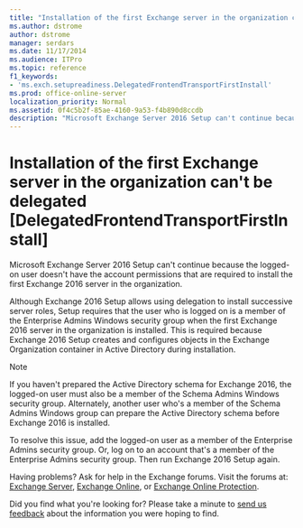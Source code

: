 ```yaml
---
title: "Installation of the first Exchange server in the organization can't be delegated [DelegatedFrontendTransportFirstInstall]"
ms.author: dstrome
author: dstrome
manager: serdars
ms.date: 11/17/2014
ms.audience: ITPro
ms.topic: reference
f1_keywords:
- 'ms.exch.setupreadiness.DelegatedFrontendTransportFirstInstall'
ms.prod: office-online-server
localization_priority: Normal
ms.assetid: 0f4c5b2f-85ae-4160-9a53-f4b890d8ccdb
description: "Microsoft Exchange Server 2016 Setup can't continue because the logged-on user doesn't have the account permissions that are required to install the first Exchange 2016 server in the organization."
---
```


# Installation of the first Exchange server in the organization can't be delegated [DelegatedFrontendTransportFirstInstall]

Microsoft Exchange Server 2016 Setup can't continue because the logged-on user doesn't have the account permissions that are required to install the first Exchange 2016 server in the organization.
  
Although Exchange 2016 Setup allows using delegation to install successive server roles, Setup requires that the user who is logged on is a member of the Enterprise Admins Windows security group when the first Exchange 2016 server in the organization is installed. This is required because Exchange 2016 Setup creates and configures objects in the Exchange Organization container in Active Directory during installation.
  
> [!NOTE]
> If you haven't prepared the Active Directory schema for Exchange 2016, the logged-on user must also be a member of the Schema Admins Windows security group. Alternately, another user who's a member of the Schema Admins Windows group can prepare the Active Directory schema before Exchange 2016 is installed. 
  
To resolve this issue, add the logged-on user as a member of the Enterprise Admins security group. Or, log on to an account that's a member of the Enterprise Admins security group. Then run Exchange 2016 Setup again.
  
Having problems? Ask for help in the Exchange forums. Visit the forums at: [Exchange Server](https://go.microsoft.com/fwlink/p/?linkId=60612), [Exchange Online](https://go.microsoft.com/fwlink/p/?linkId=267542), or [Exchange Online Protection](https://go.microsoft.com/fwlink/p/?linkId=285351).
  
Did you find what you're looking for? Please take a minute to [send us feedback](mailto:ExchangeHelpFeedback@microsoft.com&amp;subject=Exchange%202016%20help%20feedback&amp;Body=Thanks%20for%20taking%20the%20time%20to%20send%20us%20feedback!%20We%20strive%20to%20respond%20to%20every%20message%20we%20receive,%20even%20though%20it%20might%20take%20us%20a%20while.%20Let%20us%20know%20what%20you%20think%20about%20Exchange%20content:%20What%20are%20we%20doing%20right%3F%20How%20can%20we%20make%20help%20better%3F%0APlease%20note%20that%20we're%20unable%20to%20respond%20to%20requests%20for%20support%20submitted%20via%20this%20email%20address.%20If%20you%20need%20help,%20please%20contact%20Exchange%20Server%20support%20at%20http://go.microsoft.com/fwlink/p/%3FLinkId=402506.%0AThanks!%0AThe%20Exchange%20Server%20Content%20Publishing%20team) about the information you were hoping to find. 
  

